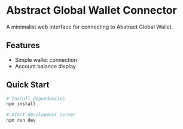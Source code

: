 # Abstract Global Wallet Connector

A minimalist web interface for connecting to Abstract Global Wallet.

## Features

- Simple wallet connection
- Account balance display

## Quick Start

```bash
# Install dependencies
npm install

# Start development server
npm run dev
```
